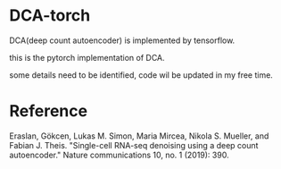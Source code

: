 # DCA-torch
DCA(deep count autoencoder) is implemented by tensorflow.

this is the pytorch implementation of DCA.

some details need to be identified, code wil be updated in my free time.


# Reference
Eraslan, Gökcen, Lukas M. Simon, Maria Mircea, Nikola S. Mueller, and Fabian J. Theis. "Single-cell RNA-seq denoising using a deep count autoencoder." Nature communications 10, no. 1 (2019): 390.

